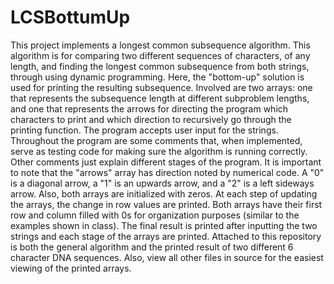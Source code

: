 # LCSBottumUp
This project implements a longest common subsequence algorithm. This algorithm is for comparing two different sequences of characters, of any length, and finding the longest common subsequence from both strings, through using dynamic programming. Here, the "bottom-up" solution is used for printing the resulting subsequence. Involved are two arrays: one that represents the subsequence length at different subproblem lengths, and one that represents the arrows for directing the program which characters to print and which direction to recursively go through the printing function. The program accepts user input for the strings. Throughout the program are some comments that, when implemented, serve as testing code for making sure the algorithm is running correctly. Other comments just explain different stages of the program.
It is important to note that the "arrows" array has direction noted by numerical code. A "0" is a diagonal arrow, a "1" is an upwards arrow, and a "2" is a left sideways arrow. Also, both arrays are initialized with zeros. At each step of updating the arrays, the change in row values are printed. Both arrays have their first row and column filled with 0s for organization purposes (similar to the examples shown in class).
The final result is printed after inputting the two strings and each stage of the arrays are printed. Attached to this repository is both the general algorithm and the printed result of two different 6 character DNA sequences.
Also, view all other files in source for the easiest viewing of the printed arrays.
